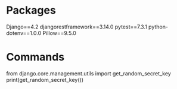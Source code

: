 # Packages

Django==4.2
djangorestframework==3.14.0
pytest==7.3.1
python-dotenv==1.0.0
Pillow==9.5.0

# Commands

from django.core.management.utils import get_random_secret_key
print(get_random_secret_key())